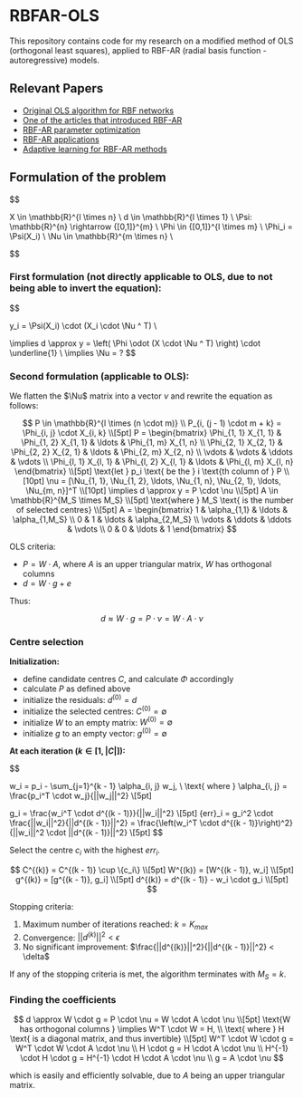 
# RBFAR-OLS

This repository contains code for my research on a modified method of OLS (orthogonal least squares), applied to RBF-AR (radial basis function - autoregressive) models.

## Relevant Papers

- [Original OLS algorithm for RBF networks](https://core.ac.uk/download/pdf/1497907.pdf)
- [One of the articles that introduced RBF-AR](https://www.tandfonline.com/doi/abs/10.1080/002077299292038)
- [RBF-AR parameter optimization](https://link.springer.com/article/10.1007/s11071-021-06580-3)
- [RBF-AR applications](https://www.tandfonline.com/doi/abs/10.1080/00207721.2014.955552)
- [Adaptive learning for RBF-AR methods](https://ieeexplore.ieee.org/abstract/document/8743462)

## Formulation of the problem

$$

X \in \mathbb{R}^{l \times n} \\
d \in \mathbb{R}^{l \times 1} \\
\Psi: \mathbb{R}^{n} \rightarrow {[0,1]}^{m} \\
\Phi \in {[0,1]}^{l \times m} \\
\Phi_i = \Psi(X_i) \\
\Nu \in \mathbb{R}^{m \times n} \\

$$

### First formulation (not directly applicable to OLS, due to not being able to invert the equation):

$$

y_i = \Psi(X_i) \cdot (X_i \cdot \Nu ^ T) \\

\implies d \approx y = \left( \Phi \odot (X \cdot \Nu ^ T) \right) \cdot \underline{1} \\
\implies \Nu = ?
$$

### Second formulation (applicable to OLS):

We flatten the $\Nu$ matrix into a vector $\nu$ and rewrite the equation as follows:

$$
P \in \mathbb{R}^{l \times (n \cdot m)} \\
P_{i, (j - 1) \cdot m + k} = \Phi_{i, j} \cdot X_{i, k} \\[5pt]
P = \begin{bmatrix}
\Phi_{1, 1} X_{1, 1} & \Phi_{1, 2} X_{1, 1} & \ldots & \Phi_{1, m} X_{1, n} \\
\Phi_{2, 1} X_{2, 1} & \Phi_{2, 2} X_{2, 1} & \ldots & \Phi_{2, m} X_{2, n} \\
\vdots & \vdots & \ddots & \vdots \\
\Phi_{l, 1} X_{l, 1} & \Phi_{l, 2} X_{l, 1} & \ldots & \Phi_{l, m} X_{l, n}
\end{bmatrix} \\[5pt]
\text{let } p_i \text{ be the } i \text{th column of } P \\[10pt]
\nu = [\Nu_{1, 1}, \Nu_{1, 2}, \ldots, \Nu_{1, n}, \Nu_{2, 1}, \ldots, \Nu_{m, n}]^T \\[10pt]
\implies d \approx y = P \cdot \nu \\[5pt]
A \in \mathbb{R}^{M_S \times M_S} \\[5pt]
\text{where } M_S \text{ is the number of selected centres} \\[5pt]
A = \begin{bmatrix}
1 & \alpha_{1,1} & \ldots & \alpha_{1,M_S} \\
0 & 1 & \ldots & \alpha_{2,M_S} \\
\vdots & \ddots & \ddots & \vdots \\
0 & 0 & \ldots & 1
\end{bmatrix}
$$

OLS criteria:
- $P = W \cdot A$, where $A$ is an upper triangular matrix, $W$ has orthogonal columns
- $d = W \cdot g + e$

Thus:

$$
d \approx W \cdot g = P \cdot \nu = W \cdot A \cdot \nu
$$

### Centre selection

**Initialization:**

- define candidate centres $C$, and calculate $\Phi$ accordingly
- calculate $P$ as defined above
- initialize the residuals: $d^{(0)} = d$
- initialize the selected centres: $C^{(0)} = \emptyset$
- initialize $W$ to an empty matrix: $W^{(0)} = \emptyset$
- initialize $g$ to an empty vector: $g^{(0)} = \emptyset$

**At each iteration ($k \in [1, |C|]$):**

$$

w_i = p_i - \sum_{j=1}^{k - 1} \alpha_{i, j} w_j, \\
\text{ where } \alpha_{i, j} = \frac{p_i^T \cdot w_j}{||w_j||^2} \\[5pt]

g_i = \frac{w_i^T \cdot d^{(k - 1)}}{||w_i||^2} \\[5pt]
{err}_i = g_i^2 \cdot \frac{||w_i||^2}{||d^{(k - 1)}||^2} = \frac{\left(w_i^T \cdot d^{(k - 1)}\right)^2}{||w_i||^2 \cdot ||d^{(k - 1)}||^2} \\[5pt]
$$

Select the centre $c_i$ with the highest ${err}_i$.

$$
C^{(k)} = C^{(k - 1)} \cup \{c_i\} \\[5pt]
W^{(k)} = [W^{(k - 1)}, w_i] \\[5pt]
g^{(k)} = [g^{(k - 1)}, g_i] \\[5pt]
d^{(k)} = d^{(k - 1)} - w_i \cdot g_i \\[5pt]
$$

Stopping criteria:

1. Maximum number of iterations reached: $k = K_{max}$
2. Convergence: $||d^{(k)}||^2 < \epsilon$
3. No significant improvement: $\frac{||d^{(k)}||^2}{||d^{(k - 1)}||^2} < \delta$

If any of the stopping criteria is met, the algorithm terminates with $M_S = k$.

### Finding the coefficients

$$
d \approx W \cdot g = P \cdot \nu = W \cdot A \cdot \nu \\[5pt]
\text{W has orthogonal columns } \implies W^T \cdot W = H, \\ \text{ where } H \text{ is a diagonal matrix, and thus invertible} \\[5pt]
W^T \cdot W \cdot g = W^T \cdot W \cdot A \cdot \nu \\
H \cdot g = H \cdot A \cdot \nu \\
H^{-1} \cdot H \cdot g = H^{-1} \cdot H \cdot A \cdot \nu \\
g = A \cdot \nu
$$

which is easily and efficiently solvable, due to $A$ being an upper triangular matrix.
